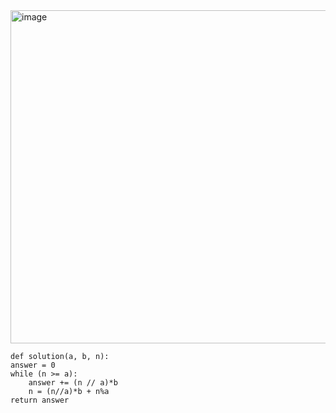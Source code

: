 <img width="533" alt="image" src="https://github.com/jinsungtoo/Programmers_coding-test/assets/115756142/3db61358-e677-4f98-9a3f-4d61e54bc889">


    def solution(a, b, n):
    answer = 0
    while (n >= a):
        answer += (n // a)*b
        n = (n//a)*b + n%a
    return answer
